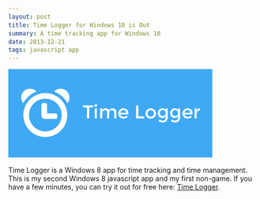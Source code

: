 ```yaml
---
layout: post
title: Time Logger for Windows 10 is Out
summary: A time tracking app for Windows 10
date: 2013-12-21
tags: javascript app
---
```

![logo](./images/time-logger.png)

Time Logger is a Windows 8 app for time tracking and time management. This is my second Windows 8 javascript app and my first non-game. If you have a few minutes, you can try it out for free here: [Time Logger](https://www.microsoft.com/en-ca/store/apps/time-logger/9wzdncrdrdw6).


